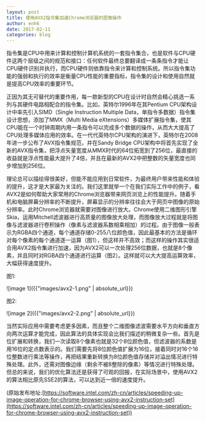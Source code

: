 ```yaml
---
layout: post
title: 使用AVX2指令集加速Chrome浏览器的图像操作
author: enh6
date: 2017-02-11
categories: blog
---
```


指令集是CPU中用来计算和控制计算机系统的一套指令集合，也是软件与CPU硬件这两个层级之间的规范和接口：任何软件最终总要翻译成一条条指令才能让CPU硬件识别并执行，而CPU硬件则依靠指令来计算和控制系统。所以指令集功能的强弱和执行的效率是衡量CPU性能的重要指标，指令集的设计和使用自然就是提高CPU效率的重要环节。

正因为其无可替代的重要作用，每一款新型的CPU在设计时自然会精心挑选一系列与其硬件电路相配合的指令集。比如，英特尔1996年在其Pentium CPU架构设计中率先引入SIMD（Single Instruction Multiple Data，单指令多数据）指令集设计思想，添加了MMX（Multi Media eXtensions）多媒体扩展指令集，使其CPU能在一个时钟周期内用一条指令可以完成多个数据的操作，从而大大提高了CPU处理多媒体应用的效率。在一代代英特尔CPU架构的演进下，英特尔在2008年进一步公布了AVX指令集规范，并在Sandy Bridge CPU架构中将首先实现了全新的AVX指令集，把浮点矢量宽度从MMX时代的64位拓宽到了256位，最直接的收益就是浮点性能最大提升了4倍，并且在最新的AVX2中把整数的矢量宽度也同步增加到256位。

理论总可以描绘得很美好，但能不能应用到日常软件，为最终用户带来性能和体验的提升，这才是大家最为关注的。我们这里就举一个在我们实际工作中的例子，看AVX2是如何帮助大家常用的Chrome浏览器带来网页浏览上的性能提升。随着手机和电脑屏幕分辨率的不断提升，屏幕显示的分辨率往往会大于网页中图像的原始分辨率。此时Chrome浏览器就需要对图像进行放大。Chrome使用二维图形引擎Skia，运用Mitchell滤波器进行高质量的图像放大处理，而图像放大过程就是将图像与滤波器进行卷积操作（像素与滤波器系数相乘相加）的过程。由于图像一般表示为RGBA四个通道，每个通道存储0-255八位颜色值，因此最基本的方法是循环对每个像素的每个通道逐一运算（图1），但这样并不高效；而这样的操作其实很适合用AVX2指令集进行加速，因为AVX2可以一次处理256位数据，也就是8个像素，并且同时对RGBA四个通道进行运算（图2）。这样就可以大大提高运算效率，大幅获得速度提升。

图1:

![image 1]({{"images/avx2-1.png" | absolute_url}})

图2:

![image 2]({{"images/avx2-2.png" | absolute_url}})

当然实际应用中需要考虑更多因素，而且整个二维图像滤波需要水平方向和垂直方向两次运算才能完成，因此算法的具体实现会比我们描述的稍微复杂一些。首先是位扩展和转换，我们一次读取8个像素也就是32个8位颜色值，但滤波器的系数是用16位的定点数表示的。我们需要先将8位颜色值扩展为16位，接着同时对16个16位整数进行乘法等操作，再把结果重新转换为8位颜色值存储并对溢出情况进行特殊处理。此外，还需对图像边缘（剩余不被8整除的像素）等情况进行特殊处理。但总的来说，我们的优化算法还是获得了可观的回报，在实际场景中，使用AVX2的算法相比原先SSE2的算法，可以达到近一倍的速度提升。

(原始发布地址:[https://software.intel.com/zh-cn/articles/speeding-up-image-operation-for-chrome-browser-using-avx2-instruction-set](https://software.intel.com/zh-cn/articles/speeding-up-image-operation-for-chrome-browser-using-avx2-instruction-set))
